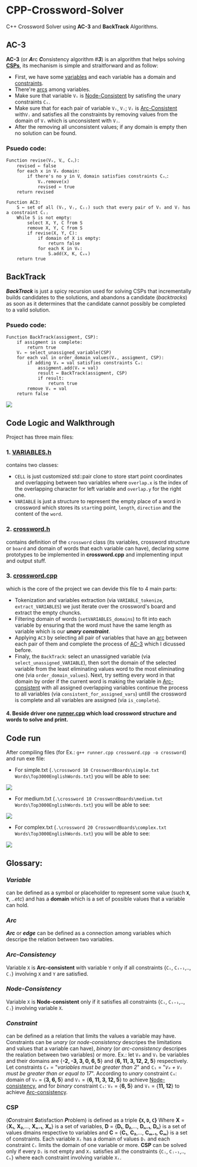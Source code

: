 # CPP-Crossword-Solver
C++ Crossword Solver using **AC-3** and **BackTrack** Algorithms.
## AC-3
**AC-3** (or ***A***rc ***C***onsistency algorithm #***3***) is an algorithm that helps solving [**CSPs**](README.md/#csp), its mechanism is simple and straitforward and as follow:
- First, we have some [variables](README.md/#variable) and each variable has a domain and [constraints](README.md/#constraint).
- There're [arcs](README.md/#arc) among variables.
- Make sure that variable `Vᵢ` is [Node-Consistent](README.md/#node-consistency) by satisfing the unary constraints `Cᵢ`.
- Make sure that for each pair of variable `Vᵢ`, `Vⱼ`; `Vᵢ` is [Arc-Consistent](README.md/#arc-consistency) with`Vⱼ` and satisfies all the constraints by removing values from the domain of `Vᵢ` which is unconsistent with `Vⱼ`.
-  After the removing all unconsistent values; if any domain is empty then no solution can be found.
### Psuedo code:
```
Function revise(Vₓ, Vᵧ, Cₓᵧ):
    revised ← false
    for each x in Vₓ domain:
        if there's no y in Vᵧ domain satisfies constraints Cₓᵧ:
            Vₓ.remove(x)
            revised ← true
    return revised
```
```
Function AC3:
    S ← set of all (Vᵢ, Vⱼ, Cᵢⱼ) such that every pair of Vᵢ and Vⱼ has a constraint Cᵢⱼ
    While S is not empty:
        select X, Y, C from S
        remove X, Y, C from S
        if revise(X, Y, C):
            if domain of X is empty:
                return false
            for each K in Vₖ:
                S.add(X, K, Cₓₖ)
    return true
```
## BackTrack
***BackTrack*** is just a spicy recursion used for solving CSPs that incrementally builds candidates to the solutions, and abandons a candidate (*backtracks*) as soon as it determines that the candidate cannot possibly be completed to a valid solution.
### Psuedo code:
```
Function BackTrack(assigment, CSP):
    if assigment is complete:
        return true
    Vₓ ← select_unassigned_variable(CSP)
    for each val in order_domain_values(Vₓ, assigment, CSP):
        if adding Vₓ = val satisfies constraints Cₓ:
            assigment.add(Vₓ = val)
            result ← BackTrack(assigment, CSP)
            if result:
                return true
        remove Vₓ = val
    return false
```
![](https://ibpublicimages.s3-us-west-2.amazonaws.com/tutorial/backtracking1.png)

## Code Logic and Walkthrough
Project has three main files:
### 1. [VARIABLES.h](VARIABLES.h)
contains two classes:
- `CELL` is just customized std::pair clone to store start point coordinates and overlapping between two variables where `overlap.x` is the index of the overlapping character for left variable and `overlap.y` for the right one.
- `VARIABLE` is just a structure to represent the empty place of a word in crossword which stores its `start`ing point, `length`, `direction` and the content of the `word`.

### 2. [crossword.h](crossword.h)
contains definition of the `crossword` class (its variables, crossword structure or `board` and domain of words that each variable can have), declaring some prototypes to be implemented in **crossword.cpp** and implementing input and output stuff.

### 3. [crossword.cpp](crossword.cpp)
which is the core of the project we can devide this file to 4 main parts:
- Tokenization and variables extraction (via `VARIABLE_tokenize`, `extract_VARIABLES`) we just iterate over the crossword's board and extract the empty chuncks.
- Filtering domain of words (`setVARIABLES_domains`) to fit into each variable by ensuring that the word must have the same length as variable which is our ***unary constraint***. 
- Applying `AC3` by selecting all pair of variables that have an [arc](README.md/#arc) between each pair of them and complete the process of [AC-3](README.md/#ac-3) which I dicussed before.
- Finaly, the `BackTrack`: select an unassigned variable (via `select_unassigned_VARIABLE`), then sort the domain of the selected variable from the least eliminating values word to the most eliminating one (via `order_domain_values`). Next, try setting every word in that domain by order if the current word is making the variable in [Arc-consistent](README.md\#arc-consistency) with all assigned overlapping variables continue the process to all variables (via `consistent_for_assigned_vars`) untill the crossword is complete and all variables are assigned (via `is_complete`).

#### 4. Beside driver one [runner.cpp](runner.cpp) which load crossword structure and words to solve and print.

## Code run 
After compiling files (for Ex.: `g++ runner.cpp crossword.cpp -o crossword`) and run exe file:

- For simple.txt (`.\crossword 10 CrosswordBoards\simple.txt Words\Top3000EnglishWords.txt`) you will be able to see:  
  
![](Images/simple-crossword.jpg)  

- For medium.txt (`.\crossword 10 CrosswordBoards\medium.txt Words\Top3000EnglishWords.txt`) you will be able to see:  
  
![](Images/medium-crossword.jpg)  

- For complex.txt (`.\crossword 20 CrosswordBoards\complex.txt Words\Top3000EnglishWords.txt`) you will be able to see:  
  
![](Images/complex-crossword.jpg)

## Glossary:
### ***Variable***
can be defined as a symbol or placeholder to represent some value (such **`X`**, **`Y`**, *..etc*) and has a **domain** which is a set of possible values that a variable can hold.

### ***Arc*** 
***Arc*** or ***edge*** can be defined as a connection among variables which descripe the relation between two variables.

### ***Arc-Consistency*** 
Variable `X` is **Arc-consistent** with variable `Y` only if all constraints {`Cᵢ`, `Cᵢ₊₁`,.., `Cⱼ`} involving `X` and `Y` are satisfied.


### ***Node-Consistency*** 
Variable `X` is **Node-consistent** only if it satisfies all constraints {`Cᵢ`, `Cᵢ₊₁`,.., `Cⱼ`} involving variable `X`.

### ***Constraint*** 
can be defined as a relation that limits the values a variable may have. Constraints can be *unary* (or *node-consistency* descripes the limitations and values that a variable can have), *binary* (or *arc-consistency* descripes the realation between two variables) or more. Ex.: let `V₀` and `V₁` be variables and their domains are {**-2, -3, 3, 0,  6, 5**} and {**6, 11, 3, 12, 2, 5**} respectively. Let constraints `C₀` = "*variables must be greater than 2*" and `C₁` = "*`V₀` + `V₁` must be greater than or equal to 17*". According to *unary* constraint `C₀`: domain of `V₀` = {**3, 6, 5**} and `V₁` = {**6, 11, 3, 12, 5**} to achieve [Node-consistency](README.md/#node-consistency), and for *binary* constraint `C₁`: `V₀` = {**6, 5**} and `V₁` = {**11, 12**} to achieve [Arc-consistency](README.md/#arc-consistency).

### **CSP** 
(***C***onstraint ***S***atisfaction ***P***roblem) is defined as a triple **{`X`, `D`, `C`}** Where **X** = {**X₁**, **X₂**,..., **Xₙ₋₁**, **Xₙ**} is a set of variables, **D** = {**D₁**, **D₂**,..., **Dₙ₋₁**, **Dₙ**} is a set of values dmains respective to variables and **C** = {**C₁**, **C₂**,..., **Cₘ₋₁**, **Cₘ**} is a set of constraints. Each variable `Xᵢ` has a domain of values `Dᵢ` and each constraint `Cᵢ` limits the domain of one variable or more. **CSP** can be solved only if every `Dᵢ` is not empty and `Xᵢ` satisfies all the constraints {`Cⱼ`, `Cⱼ₊₁`,.., `Cₖ`} where each constraint involving variable `Xᵢ`.

